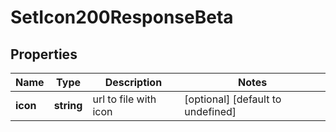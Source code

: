 # SetIcon200ResponseBeta

## Properties

Name | Type | Description | Notes
------------ | ------------- | ------------- | -------------
**icon** | **string** | url to file with icon | [optional] [default to undefined]

